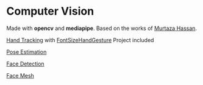 # Computer Vision
Made with **opencv** and **mediapipe**. Based on the works of [Murtaza Hassan](https://www.youtube.com/watch?v=01sAkU_NvOY&t=2s&ab_channel=freeCodeCamp.org "Advanced Computer Vision with Python").

[Hand Tracking](./HandTracking) with [FontSizeHandGesture](./HandTracking/FontSizeHandGesture) Project included

[Pose Estimation](./PoseEstimation)

[Face Detection](./FaceDetection)

[Face Mesh](./FaceMesh)
